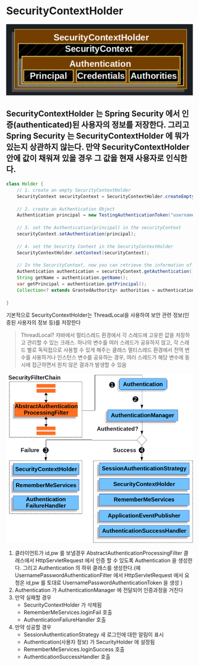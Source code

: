 # SecurityContextHolder
![img.png](img.png)


SecurityContextHolder 는 Spring Security 에서 인증(authenticated)된 사용자의 정보를 저장한다.
그리고 Spring Security 는 SecurityContextHolder 에 뭐가 있는지 상관하지 않는다. 만약 SecurityContextHolder 안에 값이 채워져 있을 경우 그 값을 현재 사용자로 인식한다.
---

```java
class Holder {
    // 1. create an empty SecurityContextHolder
    SecurityContext securityContext = SecurityContextHolder.createEmptyContext();

    // 2. create an Authentication Object
    Authentication principal = new TestingAuthenticationToken("username", "password", "ROLE_USER");

    // 3. set the Authentication(principal) in the securityContext
    securityContext.setAuthentication(principal);

    // 4. set the Security Context in the SecurityContextHolder
    SecurityContextHolder.setContext(securityContext);

    // In the SecurityContext, now you can retrieve the information of the principal
    Authentication authentication = securityContext.getAuthentication();
    String getName = authentication.getName();
    var getPrincipal = authentication.getPrincipal();
    Collection<? extends GrantedAuthority> authorities = authentication.getAuthorities();

}
```

기본적으로 SecurityContextHolder는 ThreadLocal을 사용하여 보안 관련 정보(인증된 사용자의 정보 등)를 저장한다

> ThreadLocal? 자바에서 멀티스레드 환경에서 각 스레드에 고유한 값을 저장하고 관리할 수 있는 크래스.
> 하나의 변수를 여러 스레드가 공유하지 않고, 각 스레드 별로 독릭접으로 사용할 수 있게 해주는 클래스
> 멀티스레드 환경에서 전역 변수를 사용하거나 인스턴스 변수를 공유하는 경우, 여러 스레드가 해당 변수에 동시에 접근하면서 원치 않은 결과가 발생할 수 있음



![img_1.png](img_1.png)
1. 클라이언트가 id,pw 를 보낼경우 AbstractAuthenticationProcessingFilter 클래스에서 HttpServletRequest 에서 인증 할 수 있도록 Authentication 을 생성한다. 그리고
   Authentication 의 하위 클래스를 생성한다.(예 UsernamePasswordAuthenticationFilter 에서 HttpServletRequest 에서 요청온 id,pw 를 토대로 UsernamePasswordAuthenticationToken 을 생성 )
2. Authentication 가 AuthenticationManager 에 전달되어 인증과정을 거친다
3. 만약 실패할 경우
   - SecurityContextHolder 가 삭제됨
   - RememberMeServices.loginFail 호출
   - AuthenticationFailureHandler 호출
4. 만약 성공할 경우
   - SessionAuthenticationStrategy 새 로그인에 대한 알림이 표시
   - Authentication(사용자 정보) 가 SecurityHolder 에 설정됨
   - RememberMeServices.loginSuccess 호출
   - AuthenticationSuccessHandler 호출
